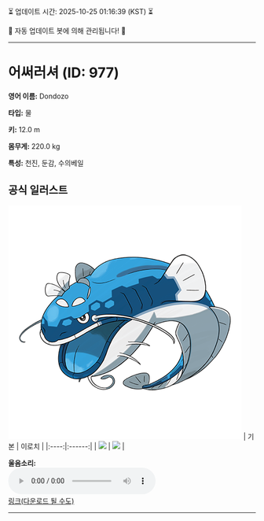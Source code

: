 
⏳ 업데이트 시간: 2025-10-25 01:16:39 (KST) ⏳

🤖 자동 업데이트 봇에 의해 관리됩니다! 🤖

---

# 어써러셔 (ID: 977)
**영어 이름:** Dondozo

**타입:** 물

**키:** 12.0 m

**몸무게:** 220.0 kg

**특성:** 천진, 둔감, 수의베일

## 공식 일러스트
![](https://raw.githubusercontent.com/PokeAPI/sprites/master/sprites/pokemon/other/official-artwork/977.png)
| 기본 | 이로치 |
|:----:|:------:|
| <img src="http://play.pokemonshowdown.com/sprites/ani/dondozo.gif" width="200"> | <img src="http://play.pokemonshowdown.com/sprites/ani-shiny/dondozo.gif" width="200"> |

**울음소리:**<br><audio controls src="https://raw.githubusercontent.com/PokeAPI/cries/main/cries/pokemon/latest/977.ogg"></audio><br> [링크(다운로드 될 수도)](https://raw.githubusercontent.com/PokeAPI/cries/main/cries/pokemon/latest/977.ogg)


---
